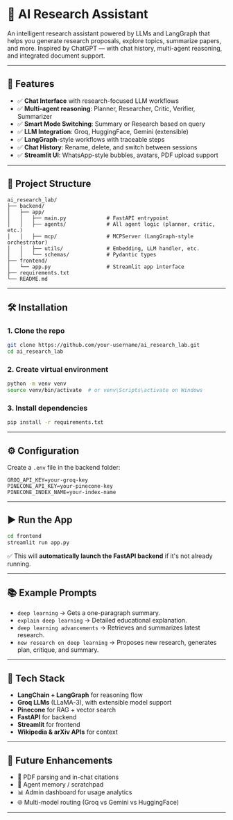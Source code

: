 

# 🧠 AI Research Assistant

An intelligent research assistant powered by LLMs and LangGraph that helps you generate research proposals, explore topics, summarize papers, and more. Inspired by ChatGPT — with chat history, multi-agent reasoning, and integrated document support.

---

## 🚀 Features

- ✅ **Chat Interface** with research-focused LLM workflows
- ✅ **Multi-agent reasoning**: Planner, Researcher, Critic, Verifier, Summarizer
- ✅ **Smart Mode Switching**: Summary or Research based on query
- ✅ **LLM Integration**: Groq, HuggingFace, Gemini (extensible)
- ✅ **LangGraph**-style workflows with traceable steps
- ✅ **Chat History**: Rename, delete, and switch between sessions
- ✅ **Streamlit UI**: WhatsApp-style bubbles, avatars, PDF upload support

---

## 📁 Project Structure

```
ai_research_lab/
├── backend/
│   ├── app/
│   │   ├── main.py             # FastAPI entrypoint
│   │   ├── agents/             # All agent logic (planner, critic, etc.)
│   │   ├── mcp/                # MCPServer (LangGraph-style orchestrator)
│   │   ├── utils/              # Embedding, LLM handler, etc.
│   │   └── schemas/            # Pydantic types
├── frontend/
│   └── app.py                  # Streamlit app interface
├── requirements.txt
└── README.md
```

---

## 🛠️ Installation

### 1. Clone the repo

```bash
git clone https://github.com/your-username/ai_research_lab.git
cd ai_research_lab
```

### 2. Create virtual environment

```bash
python -m venv venv
source venv/bin/activate  # or venv\Scripts\activate on Windows
```

### 3. Install dependencies

```bash
pip install -r requirements.txt
```

---

## ⚙️ Configuration

Create a `.env` file in the backend folder:

```env
GROQ_API_KEY=your-groq-key
PINECONE_API_KEY=your-pinecone-key
PINECONE_INDEX_NAME=your-index-name
```

---

## ▶️ Run the App

```bash
cd frontend
streamlit run app.py
```

✅ This will **automatically launch the FastAPI backend** if it's not already running.

---

## 📚 Example Prompts

- `deep learning` → Gets a one-paragraph summary.
- `explain deep learning` → Detailed educational explanation.
- `deep learning advancements` → Retrieves and summarizes latest research.
- `new research on deep learning` → Proposes new research, generates plan, critique, and summary.

---

## 🧩 Tech Stack

- **LangChain + LangGraph** for reasoning flow
- **Groq LLMs** (LLaMA-3), with extensible model support
- **Pinecone** for RAG + vector search
- **FastAPI** for backend
- **Streamlit** for frontend
- **Wikipedia & arXiv APIs** for context

---

## 🧪 Future Enhancements

- 📄 PDF parsing and in-chat citations
- 🧠 Agent memory / scratchpad
- 📊 Admin dashboard for usage analytics
- 🌐 Multi-model routing (Groq vs Gemini vs HuggingFace)

---
